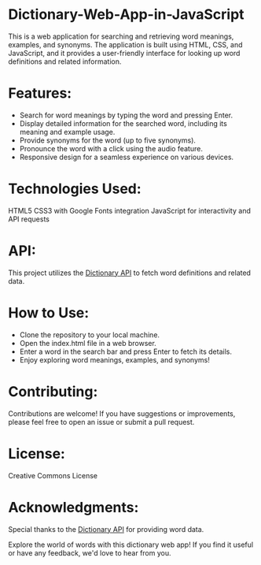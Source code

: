 # Dictionary-Web-App-in-JavaScript

This is a web application for searching and retrieving word meanings, examples, and synonyms. The application is built using HTML, CSS, and JavaScript, and it provides a user-friendly interface for looking up word definitions and related information.

# Features:

- Search for word meanings by typing the word and pressing Enter.
- Display detailed information for the searched word, including its meaning and example usage.
- Provide synonyms for the word (up to five synonyms).
- Pronounce the word with a click using the audio feature.
- Responsive design for a seamless experience on various devices.

# Technologies Used:

HTML5
CSS3 with Google Fonts integration
JavaScript for interactivity and API requests

# API:

This project utilizes the [Dictionary API](https://dictionaryapi.dev/) to fetch word definitions and related data.

# How to Use:

- Clone the repository to your local machine.
- Open the index.html file in a web browser.
- Enter a word in the search bar and press Enter to fetch its details.
- Enjoy exploring word meanings, examples, and synonyms!

# Contributing:

Contributions are welcome! If you have suggestions or improvements, please feel free to open an issue or submit a pull request.

# License:

Creative Commons License

# Acknowledgments:

Special thanks to the [Dictionary API](https://dictionaryapi.dev/) for providing word data.

Explore the world of words with this dictionary web app! If you find it useful or have any feedback, we'd love to hear from you.
